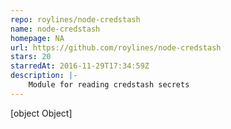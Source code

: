 ```yaml
---
repo: roylines/node-credstash
name: node-credstash
homepage: NA
url: https://github.com/roylines/node-credstash
stars: 20
starredAt: 2016-11-29T17:34:59Z
description: |-
    Module for reading credstash secrets
---
```


[object Object]
